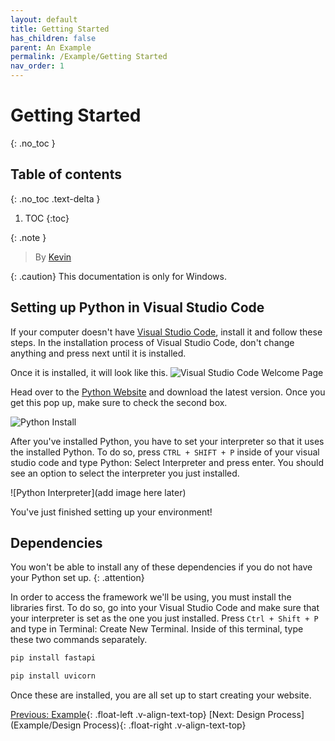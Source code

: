 ```yaml
---
layout: default
title: Getting Started
has_children: false
parent: An Example
permalink: /Example/Getting Started
nav_order: 1
---
```


# Getting Started
{: .no_toc }

## Table of contents
{: .no_toc .text-delta }

1. TOC
{:toc}

{: .note }
> By [Kevin](https://www.linkedin.com/in/kevin-shin-373183188/)

{: .caution}
This documentation is only for Windows.

## Setting up Python in Visual Studio Code
If your computer doesn't have [Visual Studio Code](https://code.visualstudio.com/), install it and follow these steps. In the installation process of Visual Studio Code, don't change anything and press next until it is installed.

Once it is installed, it will look like this.
![Visual Studio Code Welcome Page](../source/assets/images/vsc_welcome_page.png)

Head over to the [Python Website](https://www.python.org/downloads/) and download the latest version.
Once you get this pop up, make sure to check the second box.

![Python Install](../source/assets/images/python_install.png)

After you've installed Python, you have to set your interpreter so that it uses the installed Python. To do so, press ``` CTRL + SHIFT + P ``` inside of your visual studio code and type Python: Select Interpreter and press enter. You should see an option to select the interpreter you just installed.

![Python Interpreter](add image here later)

You've just finished setting up your environment!
## Dependencies
You won't be able to install any of these dependencies if you do not have your Python set up.
{: .attention}

In order to access the framework we'll be using, you must install the libraries first. To do so, go into your Visual Studio Code and make sure that your interpreter is set as the one you just installed. Press ``` Ctrl + Shift + P ``` and type in Terminal: Create New Terminal. Inside of this terminal, type these two commands separately.
```bash
pip install fastapi
```
```bash
pip install uvicorn
```

Once these are installed, you are all set up to start creating your website.

[Previous: Example](Example){: .float-left .v-align-text-top}
[Next: Design Process](Example/Design Process){: .float-right .v-align-text-top}